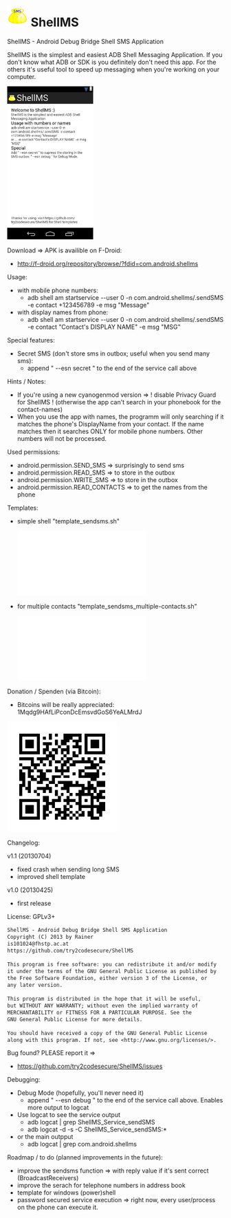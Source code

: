 ![ShellMS Logo](res/drawable-mdpi/ic_launcher.png "ShellMS") ShellMS 
=======

ShellMS - Android Debug Bridge Shell SMS Application

ShellMS is the simplest and easiest ADB Shell Messaging Application.
If you don't know what ADB or SDK is you definitely don't need this app.
For the others it's useful tool to speed up messaging when you're working on your computer.

![Screenshot](./stuff/screenshot.png "Screenshot")

Download => APK is availible on F-Droid:
 * http://f-droid.org/repository/browse/?fdid=com.android.shellms

Usage:
 * with mobile phone numbers:
	- adb shell am startservice --user 0 -n com.android.shellms/.sendSMS -e contact +123456789 -e msg "Message"
 * with display names from phone:
	- adb shell am startservice --user 0 -n com.android.shellms/.sendSMS -e contact "Contact's DISPLAY NAME" -e msg "MSG"

Special features:
 * Secret SMS (don't store sms in outbox; useful when you send many sms):
	- append " --esn secret " to the end of the service call above

Hints / Notes:
 * If you're using a new cyanogenmod version => ! disable Privacy Guard for ShellMS !
(otherwise the app can't search in your phonebook for the contact-names)
 * When you use the app with names, the programm will only searching if it matches the phone's DisplayName from your contact.
If the name matches then it searches ONLY for mobile phone numbers. Other numbers will not be processed.

Used permissions:
 * android.permission.SEND_SMS => surprisingly to send sms
 * android.permission.READ_SMS => to store in the outbox
 * android.permission.WRITE_SMS => to store in the outbox
 * android.permission.READ_CONTACTS => to get the names from the phone

Templates:
 * simple shell "template_sendsms.sh"

	![template_sendsms.sh](template_sendsms.sh "template_sendsms.sh")

 * for multiple contacts "template_sendsms_multiple-contacts.sh"

	![template_sendsms_multiple-contacts.sh](template_sendsms_multiple-contacts.sh "template_sendsms_multiple-contacts.sh")

Donation / Spenden (via Bitcoin):
 * Bitcoins will be really appreciated: 1Mqdg9HAfLiPconDcEmsvdGoS6YeALMrdJ

![Bitcoin](./stuff/bitcoin.png "BTC")

Changelog:

v1.1 (20130704)
 * fixed crash when sending long SMS
 * improved shell template

v1.0 (20130425)
 * first release

License: GPLv3+

    ShellMS - Android Debug Bridge Shell SMS Application
    Copyright (C) 2013 by Rainer
    is101024@fhstp.ac.at
    https://github.com/try2codesecure/ShellMS
	
    This program is free software: you can redistribute it and/or modify
    it under the terms of the GNU General Public License as published by
    the Free Software Foundation, either version 3 of the License, or
    any later version.

    This program is distributed in the hope that it will be useful,
    but WITHOUT ANY WARRANTY; without even the implied warranty of
    MERCHANTABILITY or FITNESS FOR A PARTICULAR PURPOSE. See the
    GNU General Public License for more details.

    You should have received a copy of the GNU General Public License
    along with this program. If not, see <http://www.gnu.org/licenses/>.

Bug found? PLEASE report it =>
 * https://github.com/try2codesecure/ShellMS/issues

Debugging:
 * Debug Mode (hopefully, you'll never need it)
	- append " --esn debug " to the end of the service call above. Enables more output to logcat
 * Use logcat to see the service output
	- adb logcat | grep ShellMS_Service_sendSMS 
	- adb logcat -d -s -C ShellMS_Service_sendSMS:*
 * or the main outpput
	- adb logcat | grep com.android.shellms

Roadmap / to do (planned improvements in the future):
 * improve the sendsms function => with reply value if it's sent correct (BroadcastReceivers)
 * improve the serach for telephone numbers in address book
 * template for windows (power)shell
 * password secured service execution => right now, every user/process on the phone can execute it.
